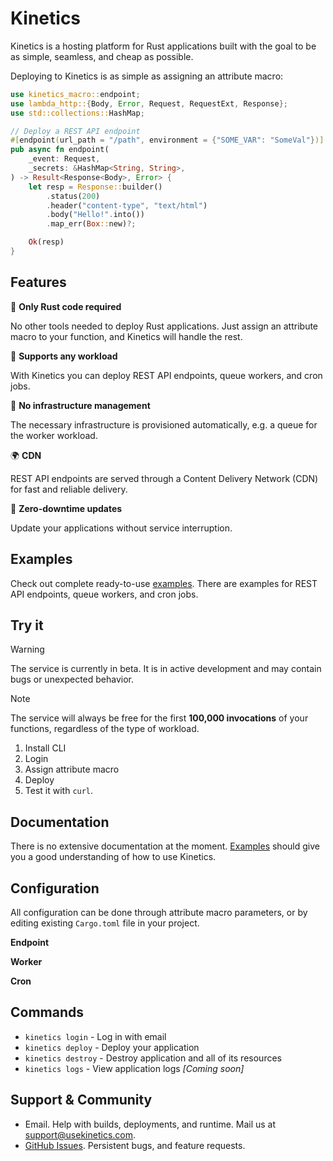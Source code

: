 # Kinetics
Kinetics is a hosting platform for Rust applications built with the goal to be as simple, seamless, and cheap as possible.

Deploying to Kinetics is as simple as assigning an attribute macro:

```rust
use kinetics_macro::endpoint;
use lambda_http::{Body, Error, Request, RequestExt, Response};
use std::collections::HashMap;

// Deploy a REST API endpoint
#[endpoint(url_path = "/path", environment = {"SOME_VAR": "SomeVal"})]
pub async fn endpoint(
    _event: Request,
    _secrets: &HashMap<String, String>,
) -> Result<Response<Body>, Error> {
    let resp = Response::builder()
        .status(200)
        .header("content-type", "text/html")
        .body("Hello!".into())
        .map_err(Box::new)?;

    Ok(resp)
}
```

## Features

🦀 **Only Rust code required**

No other tools needed to deploy Rust applications. Just assign an attribute macro to your function, and Kinetics will handle the rest.

🚀 **Supports any workload**

With Kinetics you can deploy REST API endpoints, queue workers, and cron jobs.

🤖 **No infrastructure management**

The necessary infrastructure is provisioned automatically, e.g. a queue for the worker workload.

🌍 **CDN**

REST API endpoints are served through a Content Delivery Network (CDN) for fast and reliable delivery.

🔄 **Zero-downtime updates**

Update your applications without service interruption.

## Examples

Check out complete ready-to-use [examples](https://github.com/kinetics-dev/examples). There are examples for REST API endpoints, queue workers, and cron jobs.

## Try it

> [!WARNING]
> The service is currently in beta. It is in active development and may contain bugs or unexpected behavior.

> [!NOTE]
> The service will always be free for the first **100,000 invocations** of your functions, regardless of the type of workload.

1. Install CLI
2. Login
3. Assign attribute macro
4. Deploy
5. Test it with `curl`.

## Documentation

There is no extensive documentation at the moment. [Examples](https://github.com/kinetics-dev/examples) should give you a good understanding of how to use Kinetics.

## Configuration

All configuration can be done through attribute macro parameters, or by editing existing `Cargo.toml` file in your project.

**Endpoint**

**Worker**

**Cron**

## Commands

- `kinetics login` - Log in with email
- `kinetics deploy` - Deploy your application
- `kinetics destroy` - Destroy application and all of its resources
- `kinetics logs` - View application logs *[Coming soon]*

## Support & Community

- Email. Help with builds, deployments, and runtime. Mail us at support@usekinetics.com.
- [GitHub Issues](https://github.com/usekinetics/kinetics/issues). Persistent bugs, and feature requests.
